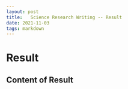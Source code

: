 ```yaml
---
layout: post
title:   Science Research Writing -- Result
date: 2021-11-03
tags: markdown    
---
```

# Result
## Content of Result
